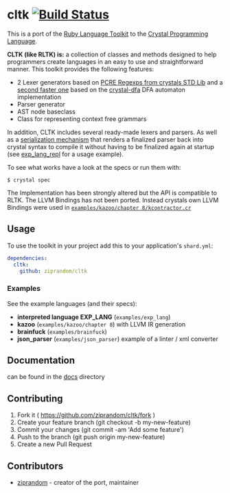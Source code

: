 # cltk [![Build Status](https://api.travis-ci.org/ziprandom/cltk.svg)](https://travis-ci.org/ziprandom/cltk)

This is a port of the [Ruby Language Toolkit](https://github.com/chriswailes/RLTK) to the [Crystal Programming Language](http://crystal-lang.org/).

**CLTK (like RLTK) is:** a collection of classes and methods designed to help programmers create languages in an easy to use and straightforward manner. This toolkit provides the following features:

* 2 Lexer generators based on [PCRE Regexps from crystals STD Lib](https://ziprandom.github.io/cltk/CLTK/Lexer.html) and a [second faster one](https://ziprandom.github.io/cltk/CLTK/Scanner.html) based on the [crystal-dfa](https://github.com/ziprandom/crystal-dfa) DFA automaton implementation
* Parser generator
* AST node baseclass
* Class for representing context free grammars

In addition, CLTK includes several ready-made lexers and parsers. As well as a [serialization mechanism](https://github.com/ziprandom/cltk/blob/master/src/cltk/parser/crystalize.cr#L24) that renders a finalized parser back into crystal syntax to compile it without having to be finalized again at startup (see [exp_lang_repl](examples/exp_lang/exp_lang_repl.cr) for a usage example).

To see what works have a look at the specs or run them with:

```crystal
$ crystal spec
```

The Implementation has been strongly altered but the API is compatible to RLTK. The LLVM Bindings has not been ported. Instead crystals own LLVM Bindings were used in [`examples/kazoo/chapter 8/kcontractor.cr`](https://github.com/ziprandom/cltk/blob/master/examples/kazoo/chapter_8/kcontractor.cr)

## Usage

To use the toolkit in your project add this to your application's `shard.yml`:

```yaml
dependencies:
  cltk:
    github: ziprandom/cltk
```

### Examples

See the example languages (and their specs):
* **interpreted language EXP_LANG** (`examples/exp_lang`)
* **kazoo**  (`examples/kazoo/chapter 8`) with LLVM IR generation
* **brainfuck** (`examples/brainfuck`)
* **json_parser** (`examples/json_parser`) example of a linter / xml converter

## Documentation

can be found in the [docs](https://ziprandom.github.io/cltk/) directory

## Contributing

1. Fork it ( https://github.com/ziprandom/cltk/fork )
2. Create your feature branch (git checkout -b my-new-feature)
3. Commit your changes (git commit -am 'Add some feature')
4. Push to the branch (git push origin my-new-feature)
5. Create a new Pull Request

## Contributors

- [ziprandom](https://github.com/ziprandom)  - creator of the port, maintainer
